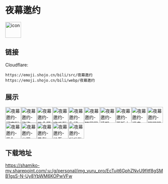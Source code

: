 # 夜幕邀约
<img src="https://emoji.shojo.cn/bili/src/夜幕邀约/icon.png" width="50" height="50" alt="icon">

## 链接
Cloudflare:
```
https://emoji.shojo.cn/bili/src/夜幕邀约
https://emoji.shojo.cn/bili/webp/夜幕邀约
```
## 展示
<img src="https://emoji.shojo.cn/bili/src/夜幕邀约/夜幕邀约-柯南附体.png" width="50" height="50" alt="夜幕邀约-柯南附体"><img src="https://emoji.shojo.cn/bili/src/夜幕邀约/夜幕邀约-抱抱.png" width="50" height="50" alt="夜幕邀约-抱抱"><img src="https://emoji.shojo.cn/bili/src/夜幕邀约/夜幕邀约-叉会腰.png" width="50" height="50" alt="夜幕邀约-叉会腰"><img src="https://emoji.shojo.cn/bili/src/夜幕邀约/夜幕邀约-吃瓜群众.png" width="50" height="50" alt="夜幕邀约-吃瓜群众"><img src="https://emoji.shojo.cn/bili/src/夜幕邀约/夜幕邀约-你好.png" width="50" height="50" alt="夜幕邀约-你好"><img src="https://emoji.shojo.cn/bili/src/夜幕邀约/夜幕邀约-转圈圈.png" width="50" height="50" alt="夜幕邀约-转圈圈"><img src="https://emoji.shojo.cn/bili/src/夜幕邀约/夜幕邀约-愤怒.png" width="50" height="50" alt="夜幕邀约-愤怒"><img src="https://emoji.shojo.cn/bili/src/夜幕邀约/夜幕邀约-要饭中.png" width="50" height="50" alt="夜幕邀约-要饭中"><img src="https://emoji.shojo.cn/bili/src/夜幕邀约/夜幕邀约-调皮.png" width="50" height="50" alt="夜幕邀约-调皮"><img src="https://emoji.shojo.cn/bili/src/夜幕邀约/夜幕邀约-嘿嘿嘿.png" width="50" height="50" alt="夜幕邀约-嘿嘿嘿"><img src="https://emoji.shojo.cn/bili/src/夜幕邀约/夜幕邀约-爱你.png" width="50" height="50" alt="夜幕邀约-爱你"><img src="https://emoji.shojo.cn/bili/src/夜幕邀约/夜幕邀约-出现.png" width="50" height="50" alt="夜幕邀约-出现"><img src="https://emoji.shojo.cn/bili/src/夜幕邀约/夜幕邀约-晕倒.png" width="50" height="50" alt="夜幕邀约-晕倒"><img src="https://emoji.shojo.cn/bili/src/夜幕邀约/夜幕邀约-给币.png" width="50" height="50" alt="夜幕邀约-给币"><img src="https://emoji.shojo.cn/bili/src/夜幕邀约/夜幕邀约-啦啦队.png" width="50" height="50" alt="夜幕邀约-啦啦队">

## 下载地址

https://shamiko-my.sharepoint.com/:u:/g/personal/img_yuru_pro/EcTujt6GphZNvU9fitf8gSMB1gsS-N-Uy8YbWM6KOPwVFw
